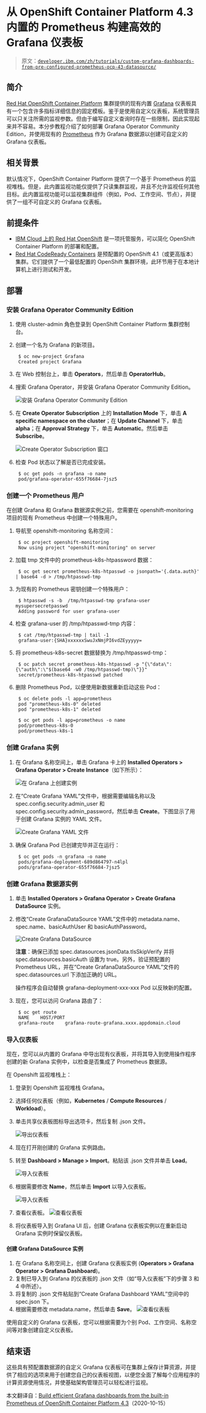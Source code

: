 # 从 OpenShift Container Platform 4.3 内置的 Prometheus 构建高效的 Grafana 仪表板

> 原文：[`developer.ibm.com/zh/tutorials/custom-grafana-dashboards-from-pre-configured-prometheus-ocp-43-datasource/`](https://developer.ibm.com/zh/tutorials/custom-grafana-dashboards-from-pre-configured-prometheus-ocp-43-datasource/)

## 简介

[Red Hat OpenShift Container Platform](https://www.openshift.com/products/container-platform) 集群提供的现有内置 [Grafana](https://grafana.com/) 仪表板具有一个包含许多指标详细信息的固定模板。鉴于是使用自定义仪表板，系统管理员可以只关注所需的监视参数。但由于编写自定义查询时存在一些限制，因此实现起来并不容易。本分步教程介绍了如何部署 Grafana Operator Community Edition，并使用现有的 [Prometheus](https://prometheus.io/) 作为 Grafana 数据源以创建可自定义的 Grafana 仪表板。

## 相关背景

默认情况下，OpenShift Container Platform 提供了一个基于 Prometheus 的监视堆栈。但是，此内置监视功能仅提供了只读集群监视，并且不允许监视任何其他目标。此内置监视功能可以监视集群组件（例如，Pod、工作空间、节点），并提供了一组不可自定义的 Grafana 仪表板。

## 前提条件

*   [IBM Cloud 上的 Red Hat OpenShift](https://cloud.ibm.com/docs/openshift?topic=openshift-getting-started) 是一项托管服务，可以简化 OpenShift Container Platform 的部署和配置。
*   [Red Hat CodeReady Containers](https://developers.redhat.com/products/codeready-containers/overview) 是预配置的 OpenShift 4.1（或更高版本）集群。它们提供了一个最低配置的 OpenShift 集群环境，此环节用于在本地计算机上进行测试和开发。

## 部署

### 安装 Grafana Operator Community Edition

1.  使用 cluster-admin 角色登录到 OpenShift Container Platform 集群控制台。
2.  创建一个名为 Grafana 的新项目。

    ```
     $ oc new-project Grafana
     Created project Grafana 
    ```

3.  在 Web 控制台上，单击 **Operators**，然后单击 **OperatorHub**。

4.  搜索 Grafana Operator，并安装 Grafana Operator Community Edition。

    ![安装 Grafana Operator Community Edition](img/59f69d4feb03ec3859a17153ae6853d6.png)

5.  在 **Create Operator Subscription** 上的 **Installation Mode** 下，单击 **A specific namespace on the cluster**；在 **Update Channel** 下，单击 **alpha**；在 **Approval Strategy** 下，单击 **Automatic**。然后单击 **Subscribe**。

    ![Create Operator Subscription 窗口](img/92e423b6487be8fa3b5f5b3302a3ad22.png)

6.  检查 Pod 状态以了解是否已完成安装。

    ```
     $ oc get pods -n grafana -o name
     pod/grafana-operator-655f76684-7jsz5 
    ```

### 创建一个 Prometheus 用户

在创建 Grafana 和 Grafana 数据源实例之前，您需要在 openshift-monitoring 项目的现有 Prometheus 中创建一个特殊用户。

1.  导航至 openshift-monitoring 名称空间：

    ```
     $ oc project openshift-monitoring
     Now using project "openshift-monitoring" on server 
    ```

2.  加载 tmp 文件中的 prometheus-k8s-htpassword 数据：

    ```
     $ oc get secret prometheus-k8s-htpasswd -o jsonpath='{.data.auth}' | base64 -d > /tmp/htpasswd-tmp 
    ```

3.  为现有的 Prometheus 密钥创建一个特殊用户：

    ```
     $ htpasswd -s -b  /tmp/htpasswd-tmp grafana-user mysupersecretpasswd
     Adding password for user grafana-user 
    ```

4.  检查 grafana-user 的 /tmp/htpasswd-tmp 内容：

    ```
     $ cat /tmp/htpasswd-tmp | tail -1
     grafana-user:{SHA}xxxxxxSwuJxNmjPI6vdZEyyyyy= 
    ```

5.  将 prometheus-k8s-secret 数据替换为 /tmp/htpasswd-tmp：

    ```
     $ oc patch secret prometheus-k8s-htpasswd -p "{\"data\":{\"auth\":\"$(base64 -w0 /tmp/htpasswd-tmp)\"}}"
     secret/prometheus-k8s-htpasswd patched 
    ```

6.  删除 Prometheus Pod，以便使用新数据重新启动这些 Pod：

    ```
     $ oc delete pods -l app=prometheus
     pod "prometheus-k8s-0" deleted
     pod "prometheus-k8s-1" deleted

     $ oc get pods -l app=prometheus -o name
     pod/prometheus-k8s-0
     pod/prometheus-k8s-1 
    ```

### 创建 Grafana 实例

1.  在 Grafana 名称空间上，单击 Grafana 卡上的 **Installed Operators > Grafana Operator > Create Instance**（如下所示）：

    ![在 Grafana 上创建实例](img/3760449513f623ec74a6b03cb1bf8c49.png)

2.  在“Create Grafana YAML”文件中，根据需要编辑名称以及 spec.config.security.admin_user 和 spec.config.security.admin_password，然后单击 **Create**。下图显示了用于创建 Grafana 实例的 YAML 文件。

    ![Create Grafana YAML 文件](img/fef3e5555debdca7b2353b0be6c00dae.png)

3.  确保 Grafana Pod 已创建完毕并正在运行：

    ```
     $ oc get pods -n grafana -o name
     pods/grafana-deployment-689d864797-n4lpl
     pods/grafana-operator-655f76684-7jsz5 
    ```

### 创建 Grafana 数据源实例

1.  单击 **Installed Operators > Grafana Operator > Create Grafana DataSource** 实例。
2.  修改“Create GrafanaDataSource YAML”文件中的 metadata.name、spec.name、basicAuthUser 和 basicAuthPassword。

    ![Create Grafana DataSource](img/1296516167ce8f5b707f4751adf027ce.png)

    **注意**：确保已添加 spec.datasources.jsonData.tlsSkipVerify 并将 spec.datasources.basicAuth 设置为 true。另外，验证预配置的 Prometheus URL，并在“Create GrafanaDataSource YAML”文件的 spec.datasources.url 下添加正确的 URL。

    操作程序会自动替换 grafana-deployment-xxx-xxx Pod 以反映新的配置。

3.  现在，您可以访问 Grafana 路由了：

    ```
     $ oc get route
     NAME    HOST/PORT
     grafana-route    grafana-route-grafana.xxxx.appdomain.cloud 
    ```

### 导入仪表板

现在，您可以从内置的 Grafana 中导出现有仪表板，并将其导入到使用操作程序创建的新 Grafana 实例中，以检查是否集成了 Prometheus 数据源。

在 Openshift 监视堆栈上：

1.  登录到 Openshift 监视堆栈 Grafana。
2.  选择任何仪表板（例如，**Kubernetes** / **Compute Resources** / **Workload**）。
3.  单击共享仪表板图标导出选项卡，然后复制 .json 文件。

    ![导出仪表板](img/8309034663dc72f5adc5e02bffd41c93.png)

4.  现在打开刚创建的 Grafana 实例路由。

5.  转至 **Dashboard > Manage > Import**。粘贴该 .json 文件并单击 **Load**。

    ![导入仪表板](img/ac453c1aeaecdfe7e49cb15770fac4ad.png)

6.  根据需要修改 **Name**，然后单击 **Import** 以导入仪表板。

    ![导入仪表板](img/b3a5010ea340d4d23c2bd3a4a8fd3d12.png)

7.  查看仪表板。 ![查看仪表板](img/32b38df9b7e323f0095bd9ea602a67cc.png)

8.  将仪表板导入到 Grafana UI 后，创建 Grafana 仪表板实例以在重新启动 Grafana 实例时保留仪表板。

#### 创建 Grafana DataSource 实例

1.  在 Grafana 名称空间上，创建 Grafana 仪表板实例 (**Operators > Grafana Operator > Grafana Dashboard**)。
2.  复制已导入到 Grafana 的仪表板的 .json 文件（如“导入仪表板”下的步骤 3 和 4 中所述）。
3.  将复制的 .json 文件粘贴到“Create Grafana Dashboard YAML”空间中的 spec.json 下。
4.  根据需要修改 metadata.name，然后单击 **Save**。 ![查看仪表板](img/61fd6b85de9c9838f3d8c37a7660b3a5.png)

使用自定义的 Grafana 仪表板，您可以根据需要为个别 Pod、工作空间、名称空间等对象创建自定义仪表板。

## 结束语

这些具有预配置数据源的自定义 Grafana 仪表板可在集群上保存计算资源，并提供了相应的选项来用于创建您自己的仪表板视图，以便您全面了解每个应用程序的计算资源使用情况，并使基础架构管理员可以轻松进行监视。

本文翻译自：[Build efficient Grafana dashboards from the built-in Prometheus of OpenShift Container Platform 4.3](https://developer.ibm.com/tutorials/custom-grafana-dashboards-from-pre-configured-prometheus-ocp-43-datasource/)（2020-10-15）